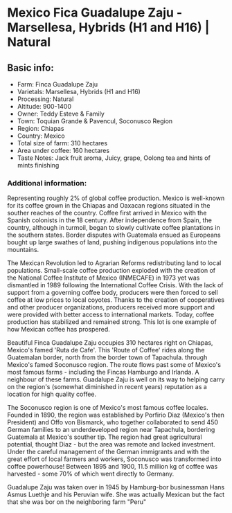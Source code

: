 # Mexico Fica Guadalupe Zaju - Marsellesa, Hybrids (H1 and H16) | Natural

## Basic info:

- Farm: Finca Guadalupe Zaju
- Varietals: Marsellesa, Hybrids (H1 and H16)
- Processing: Natural
- Altitude: 900-1400
- Owner: Teddy Esteve & Family
- Town: Toquian Grande & Pavencul, Soconusco Region
- Region: Chiapas
- Country: Mexico
- Total size of farm: 310 hectares
- Area under coffee: 160 hectares
- Taste Notes: Jack fruit aroma, Juicy, grape, Oolong tea and hints of mints finishing

### Additional information:

Representing roughly 2% of global coffee production. Mexico is well-known for its coffee grown in the Chiapas and Oaxacan regions situated in the souther reaches of the country. Coffee first arrived in Mexico with the Spanish colonists in the 18 century. After independence from Spain, the country, although in turmoil, began to slowly cultivate coffee plantations in the southern states. Border disputes with Guatemala ensued as Europeans bought up large swathes of land, pushing indigenous populations into the mountains.

The Mexican Revolution led to Agrarian Reforms redistributing land to local populations. Small-scale coffee production exploded with the creation of the National Coffee Institute of Mexico (INMECAFE) in 1973 yet was dismantled in 1989 following the International Coffee Crisis. With the lack of support from a governing coffee body, producers were then forced to sell coffee at low prices to local coyotes. Thanks to the creation of cooperatives and other producer organizations, producers received more support and were provided with better access to international markets. Today, coffee production has stabilized and remained strong. This lot is one example of how Mexican coffee has prospered.

Beautiful Finca Guadalupe Zaju occupies 310 hectares right on Chiapas, Mexico's famed 'Ruta de Cafe'.
This 'Route of Coffee' rides along the Guatemalan border, north from the border town of Tapachula. through Mexico's famed Soconusco region. The route flows past some of Mexico's most famous farms - including the Fincas Hamburgo and Irlanda. A neighbour of these farms. Guadalupe Zaju is well on its way to helping carry on the region's (somewhat diminished in recent years) reputation as a location for high quality coffee.

The Soconusco region is one of Mexico's most famous coffee locales. Founded in 1890, the region was established by Porfirio Diaz (Mexico's then President) and Offo von Bismarck, who together collaborated to send 450 German families to an underdeveloped region near Tapachula, bordering Guatemala at Mexico's souther tip. The region had great agricultural potential, thought Diaz - but the area was remote and lacked investment. Under the careful management of the German immigrants and with the great effort of local farmers and workers, Soconusco was transformed into coffee powerhouse! Between 1895 and 1900, 11.5 million kg of coffee was harvested - some 70% of which went directly to Germany.

Guadalupe Zaju was taken over in 1945 by Hamburg-bor businessman Hans Asmus Luethje and his Peruvian wife. She was actually Mexican but the fact that she was bor on the neighboring farm "Peru"
